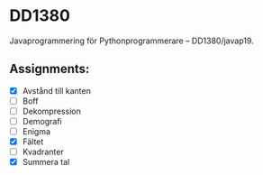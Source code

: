 # DD1380
Javaprogrammering för Pythonprogrammerare – DD1380/javap19.

## Assignments:
- [x] Avstånd till kanten
- [ ] Boff
- [ ] Dekompression
- [ ] Demografi
- [ ] Enigma
- [x] Fältet
- [ ] Kvadranter
- [x] Summera tal

